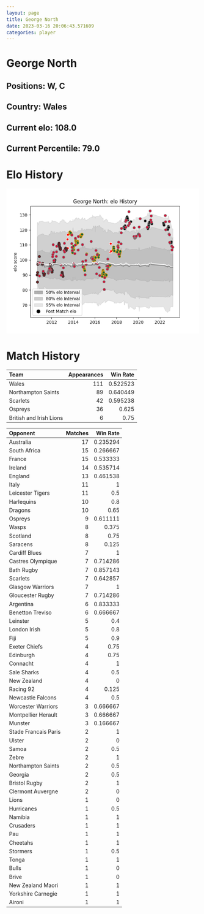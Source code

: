 ```yaml
---  
layout: page  
title: George North  
date: 2023-03-16 20:06:43.571609  
categories: player  
---
```

# George North

## Positions: W, C

## Country: Wales

## Current elo: 108.0

## Current Percentile: 79.0

# Elo History


![elo history](history_GeorgeNorth.png)
# Match History


| Team                    |   Appearances |   Win Rate |
|:------------------------|--------------:|-----------:|
| Wales                   |           111 |   0.522523 |
| Northampton Saints      |            89 |   0.640449 |
| Scarlets                |            42 |   0.595238 |
| Ospreys                 |            36 |   0.625    |
| British and Irish Lions |             6 |   0.75     |

| Opponent             |   Matches |   Win Rate |
|:---------------------|----------:|-----------:|
| Australia            |        17 |   0.235294 |
| South Africa         |        15 |   0.266667 |
| France               |        15 |   0.533333 |
| Ireland              |        14 |   0.535714 |
| England              |        13 |   0.461538 |
| Italy                |        11 |   1        |
| Leicester Tigers     |        11 |   0.5      |
| Harlequins           |        10 |   0.8      |
| Dragons              |        10 |   0.65     |
| Ospreys              |         9 |   0.611111 |
| Wasps                |         8 |   0.375    |
| Scotland             |         8 |   0.75     |
| Saracens             |         8 |   0.125    |
| Cardiff Blues        |         7 |   1        |
| Castres Olympique    |         7 |   0.714286 |
| Bath Rugby           |         7 |   0.857143 |
| Scarlets             |         7 |   0.642857 |
| Glasgow Warriors     |         7 |   1        |
| Gloucester Rugby     |         7 |   0.714286 |
| Argentina            |         6 |   0.833333 |
| Benetton Treviso     |         6 |   0.666667 |
| Leinster             |         5 |   0.4      |
| London Irish         |         5 |   0.8      |
| Fiji                 |         5 |   0.9      |
| Exeter Chiefs        |         4 |   0.75     |
| Edinburgh            |         4 |   0.75     |
| Connacht             |         4 |   1        |
| Sale Sharks          |         4 |   0.5      |
| New Zealand          |         4 |   0        |
| Racing 92            |         4 |   0.125    |
| Newcastle Falcons    |         4 |   0.5      |
| Worcester Warriors   |         3 |   0.666667 |
| Montpellier Herault  |         3 |   0.666667 |
| Munster              |         3 |   0.166667 |
| Stade Francais Paris |         2 |   1        |
| Ulster               |         2 |   0        |
| Samoa                |         2 |   0.5      |
| Zebre                |         2 |   1        |
| Northampton Saints   |         2 |   0.5      |
| Georgia              |         2 |   0.5      |
| Bristol Rugby        |         2 |   1        |
| Clermont Auvergne    |         2 |   0        |
| Lions                |         1 |   0        |
| Hurricanes           |         1 |   0.5      |
| Namibia              |         1 |   1        |
| Crusaders            |         1 |   1        |
| Pau                  |         1 |   1        |
| Cheetahs             |         1 |   1        |
| Stormers             |         1 |   0.5      |
| Tonga                |         1 |   1        |
| Bulls                |         1 |   0        |
| Brive                |         1 |   0        |
| New Zealand Maori    |         1 |   1        |
| Yorkshire Carnegie   |         1 |   1        |
| Aironi               |         1 |   1        |